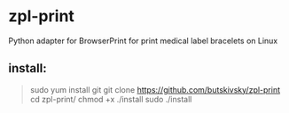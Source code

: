 # zpl-print
Python adapter for BrowserPrint for print medical label bracelets on Linux
## install:
  >sudo yum install git
  >git clone https://github.com/butskivsky/zpl-print
  >cd zpl-print/
  >chmod +x ./install 
  >sudo ./install 